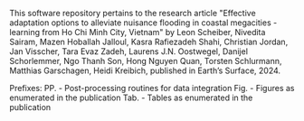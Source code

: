 This software repository pertains to the research article "Effective adaptation options to alleviate nuisance flooding in coastal megacities - 
learning from Ho Chi Minh City, Vietnam" by Leon Scheiber, Nivedita Sairam, Mazen Hoballah Jalloul, Kasra Rafiezadeh Shahi, Christian Jordan, 
Jan Visscher, Tara Evaz Zadeh, Laurens J.N. Oostwegel, Danijel Schorlemmer, Ngo Thanh Son, Hong Nguyen Quan, Torsten Schlurmann, Matthias Garschagen, 
Heidi Kreibich, published in Earth’s Surface, 2024.

Prefixes:
PP.  - Post-processing routines for data integration
Fig. - Figures as enumerated in the publication
Tab. - Tables as enumerated in the publication
 
